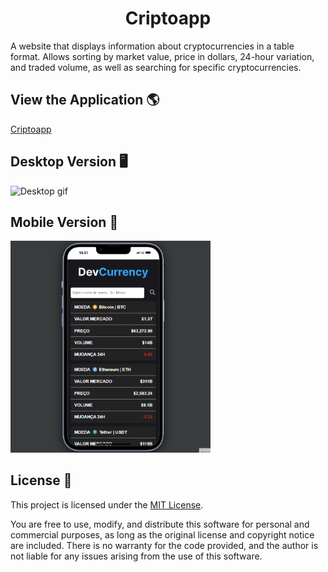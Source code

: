<h1 align='center'>Criptoapp</h1>
A website that displays information about cryptocurrencies in a table format. Allows sorting by market value, price in dollars, 24-hour variation, and traded volume, as well as searching for specific cryptocurrencies.

## View the Application 🌎
[Criptoapp](https://criptoapp-ten.vercel.app/)

## Desktop Version 🖥️
<img src="src/assets/desktop-version-cripto.gif" alt="Desktop gif">  

## Mobile Version 📱
<img width="320px" src="src/assets/mobile-version-cripto.gif" alt="Desktop gif">

## License 📄

This project is licensed under the [MIT License](LICENSE).

You are free to use, modify, and distribute this software for personal and commercial purposes, as long as the original license and copyright notice are included. There is no warranty for the code provided, and the author is not liable for any issues arising from the use of this software.